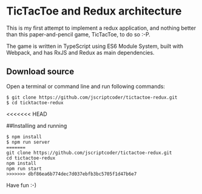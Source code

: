 # TicTacToe and Redux architecture

This is my first attempt to implement a redux application, and nothing better than this paper-and-pencil game, TicTacToe, to do so :-P.

The game is written in TypeScript using ES6 Module System, built with Webpack, and has RxJS and Redux as main dependencies.

## Download source
Open a terminal or command line and run following commands:
```shell
$ git clone https://github.com/jscriptcoder/tictactoe-redux.git
$ cd ticktactoe-redux
```
<<<<<<< HEAD

##Installing and running
```shell
$ npm install
$ npm run server
=======
git clone https://github.com/jscriptcoder/tictactoe-redux.git
cd tictactoe-redux
npm install
npm run start
>>>>>>> dbf86ea6b774dec7d037ebfb3bc5705f1d47b6e7
```

Have fun :-)
